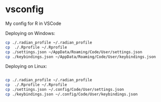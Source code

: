 # vsconfig
My config for R in VSCode

Deploying on Windows:

```bash
cp ./.radian_profile ~/.radian_profile
cp  ./.Rprofile ~/.Rprofile
cp ./settings.json ~/AppData/Roaming/Code/User/settings.json
cp ./keybindings.json ~/AppData/Roaming/Code/User/keybindings.json
```

Deploying on Linux:

```bash

cp ./.radian_profile ~/.radian_profile
cp  ./.Rprofile ~/.Rprofile
cp ./settings.json ~/.config/Code/User/settings.json
cp ./keybindings.json ~/.config/Code/User/keybindings.json

```
